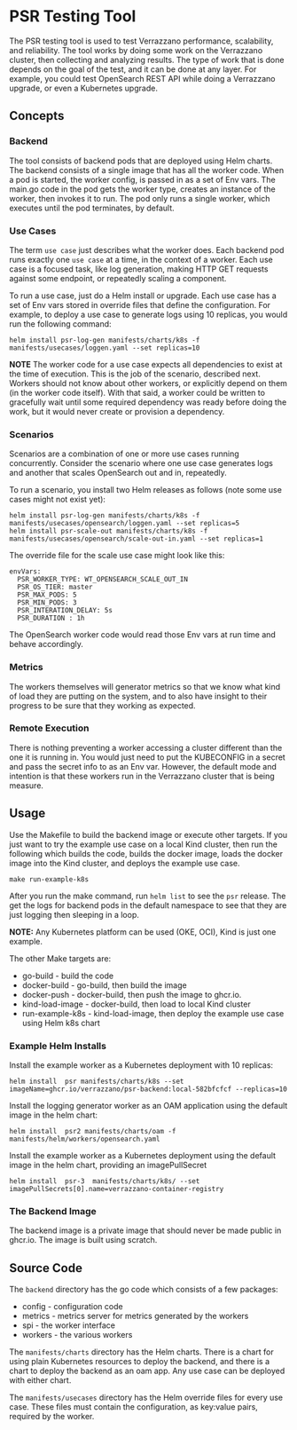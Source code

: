 # PSR Testing Tool

The PSR testing tool is used to test Verrazzano performance, scalability, and
reliability. The tool works by doing some
work on the Verrazzano cluster, then collecting and analyzing results. The type
of work that is done depends on the goal of the test,
and it can be done at any layer. For example, you could test OpenSearch REST API
while doing a Verrazzano upgrade, or even
a Kubernetes upgrade.

## Concepts

### Backend

The tool consists of backend pods that are deployed using Helm charts. The
backend consists of a single image
that has all the worker code. When a pod is started, the worker config, is
passed in as a set of Env vars.
The main.go code in the pod gets the worker type, creates an instance of the
worker, then invokes it
to run. The pod only runs a single worker, which executes until the pod
terminates, by default.

### Use Cases

The term `use case` just describes what the worker does. Each backend pod runs
exactly one `use case` at a time,
in the context of a worker. Each use case is a focused task, like log
generation, making HTTP GET requests against
some endpoint, or repeatedly scaling a component.

To run a use case, just do a Helm install or upgrade. Each use case has a set of
Env vars stored in override files
that define the configuration. For example, to deploy a use case to
generate logs using 10 replicas, you would run the following command:

```
helm install psr-log-gen manifests/charts/k8s -f manifests/usecases/loggen.yaml --set replicas=10
```

**NOTE** The worker code for a use case expects all dependencies to exist at the
time of execution. This is the job of the scenario,
described next. Workers should not know about other workers, or explicitly
depend on them (in the worker code itself). With that said,
a worker could be written to gracefully wait until some required dependency was
ready before doing the work, but it would never create or
provision a dependency.

### Scenarios

Scenarios are a combination of one or more use cases running concurrently.
Consider the scenario where one use case generates logs and another that scales
OpenSearch out and in, repeatedly.

To run a scenario, you install two Helm releases as follows (note some use cases
might not exist yet):

```
helm install psr-log-gen manifests/charts/k8s -f manifests/usecases/opensearch/loggen.yaml --set replicas=5
helm install psr-scale-out manifests/charts/k8s -f manifests/usecases/opensearch/scale-out-in.yaml --set replicas=1
```

The override file for the scale use case might look like this:

```
envVars:
  PSR_WORKER_TYPE: WT_OPENSEARCH_SCALE_OUT_IN
  PSR_OS_TIER: master
  PSR_MAX_PODS: 5
  PSR_MIN_PODS: 3  
  PSR_INTERATION_DELAY: 5s
  PSR_DURATION : 1h
```

The OpenSearch worker code would read those Env vars at run time and behave
accordingly.

### Metrics

The workers themselves will generator metrics so that we know what kind of load
they are putting on the system,
and to also have insight to their progress to be sure that they working as
expected.

### Remote Execution

There is nothing preventing a worker accessing a cluster different than the one
it is running in. You
would just need to put the KUBECONFIG in a secret and pass the secret info to as
an Env var. However,
the default mode and intention is that these workers run in the Verrazzano
cluster that is being measure.

## Usage

Use the Makefile to build the backend image or execute other targets. If you
just want to try
the example use case on a local Kind cluster, then run the following which
builds the code, builds the docker image,
loads the docker image into the Kind cluster, and deploys the example use case.

```
make run-example-k8s
```

After you run the make command, run `helm list` to see the `psr` release. The
get the logs for backend pods in the default namespace
to see that they are just logging then sleeping in a loop.

**NOTE:** Any Kubernetes platform can be used (OKE, OCI), Kind is just one
example.

The other Make targets are:

* go-build - build the code
* docker-build - go-build, then build the image
* docker-push - docker-build, then push the image to ghcr.io.
* kind-load-image - docker-build, then load to local Kind cluster
* run-example-k8s - kind-load-image, then deploy the example use case using Helm
  k8s chart

### Example Helm Installs

Install the example worker as a Kubernetes deployment with 10 replicas:

```
helm install  psr manifests/charts/k8s --set imageName=ghcr.io/verrazzano/psr-backend:local-582bfcfcf --replicas=10
```

Install the logging generator worker as an OAM application using the default
image in the helm chart:

```
helm install  psr2 manifests/charts/oam -f manifests/helm/workers/opensearch.yaml
```

Install the example worker as a Kubernetes deployment using the default image in
the helm chart, providing an imagePullSecret

```
helm install  psr-3  manifests/charts/k8s/ --set imagePullSecrets[0].name=verrazzano-container-registry
```

### The Backend Image

The backend image is a private image that should never be made public in
ghcr.io. The image is
built using scratch.

## Source Code

The `backend` directory has the go code which consists of a few packages:

* config - configuration code
* metrics - metrics server for metrics generated by the workers
* spi - the worker interface
* workers - the various workers

The `manifests/charts` directory has the Helm charts. There is a chart for using
plain Kubernetes
resources to deploy the backend, and there is a chart to deploy the backend as
an oam app. Any use case
can be deployed with either chart.

The `manifests/usecases` directory has the Helm override files for every use
case. These files must
contain the configuration, as key:value pairs, required by the worker.

